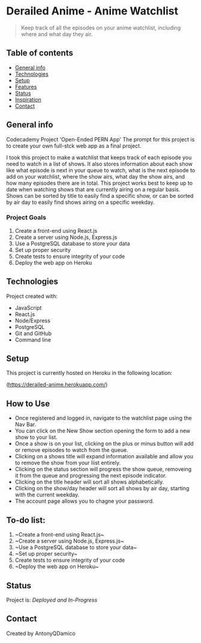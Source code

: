 # Derailed Anime - Anime Watchlist

> Keep track of all the episodes on your anime watchlist, including where and what day they air.

## Table of contents

- [General info](#general-info)
- [Technologies](#technologies)
- [Setup](#setup)
- [Features](#features)
- [Status](#status)
- [Inspiration](#inspiration)
- [Contact](#contact)

## General info

Codecademy Project 'Open-Ended PERN App'
The prompt for this project is to create your own full-stck web app as a final project.

I took this project to make a watchlist that keeps track of each episode you need to watch in a list of shows. It also stores information about each show like what episode is next in your queue to watch, what is the next episode to add on your watchlist, where the show airs, what day the show airs, and how many episodes there are in total. This project works best to keep up to date when watching shows that are currently airing on a regular basis. Shows can be sorted by title to easily find a specific show, or can be sorted by air day to easily find shows airing on a specific weekday.

### Project Goals

1. Create a front-end using React.js
2. Create a server using Node.js, Express.js
3. Use a PostgreSQL database to store your data
4. Set up proper security
5. Create tests to ensure integrity of your code
6. Deploy the web app on Heroku

## Technologies

Project created with:

- JavaScript
- React.js
- Node/Express
- PostgreSQL
- Git and GitHub
- Command line

## Setup

This project is currently hosted on Heroku in the following location:

(https://derailed-anime.herokuapp.com/)

## How to Use

- Once registered and logged in, navigate to the watchlist page using the Nav Bar.
- You can click on the New Show section opening the form to add a new show to your list.
- Once a show is on your list, clicking on the plus or minus button will add or remove episodes to watch from the queue.
- Clicking on a shows title will expand information available and allow you to remove the show from your liist entirely.
- Clicking on the status section will progress the show queue, removeing it from the queue and progressing the next episode indicator.
- Clicking on the title header will sort all shows alphabetically.
- Clicking on the show/day header will sort all shows by air day, starting with the current weekday.
- The account page allows you to chagne your password.

## To-do list:

1. ~Create a front-end using React.js~
2. ~Create a server using Node.js, Express.js~
3. ~Use a PostgreSQL database to store your data~
4. ~Set up proper security~
5. Create tests to ensure integrity of your code
6. ~Deploy the web app on Heroku~

## Status

Project is: _Deployed and In-Progress_

## Contact

Created by AntonyQDamico
